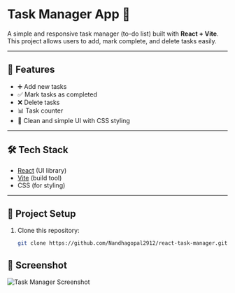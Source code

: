 # Task Manager App 📝

A simple and responsive task manager (to-do list) built with **React + Vite**.  
This project allows users to add, mark complete, and delete tasks easily.

---

## 🚀 Features
- ➕ Add new tasks
- ✅ Mark tasks as completed
- ❌ Delete tasks
- 📊 Task counter
- 🎨 Clean and simple UI with CSS styling

---

## 🛠️ Tech Stack
- [React](https://react.dev/) (UI library)
- [Vite](https://vitejs.dev/) (build tool)
- CSS (for styling)

---

## 📂 Project Setup

1. Clone this repository:
   ```bash
   git clone https://github.com/Nandhagopal2912/react-task-manager.git
   ```

## 📸 Screenshot

![Task Manager Screenshot](./assests/screenshot.png)
